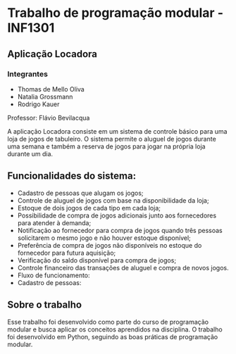 # Trabalho de programação modular - INF1301 

## Aplicação Locadora  

### Integrantes

- Thomas de Mello Oliva
- Natalia Grossmann
- Rodrigo Kauer

Professor: Flávio Bevilacqua

A aplicação Locadora consiste em um sistema de controle básico para uma loja de jogos de tabuleiro. O sistema permite o aluguel de jogos durante uma semana e também a reserva de jogos para jogar na própria loja durante um dia.

## Funcionalidades do sistema:
- Cadastro de pessoas que alugam os jogos;
- Controle de aluguel de jogos com base na disponibilidade da loja;
- Estoque de dois jogos de cada tipo em cada loja;
- Possibilidade de compra de jogos adicionais junto aos fornecedores para atender à demanda;
- Notificação ao fornecedor para compra de jogos quando três pessoas solicitarem o mesmo jogo e não houver estoque disponível;
- Preferência de compra de jogos não disponíveis no estoque do fornecedor para futura aquisição;
- Verificação do saldo disponível para compra de jogos;
- Controle financeiro das transações de aluguel e compra de novos jogos.
- Fluxo de funcionamento:
- Cadastro de pessoas:
  

## Sobre o trabalho
Esse trabalho foi desenvolvido como parte do curso de programação modular e busca aplicar os conceitos aprendidos na disciplina.
O trabalho foi desenvolvido em Python, seguindo as boas práticas de programação modular.
